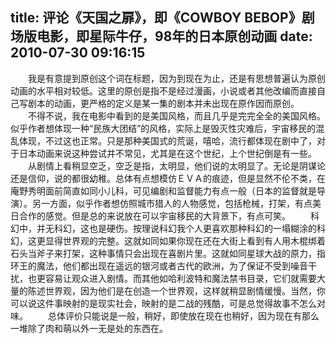 title: 评论《天国之扉》，即《COWBOY BEBOP》剧场版电影，即星际牛仔，98年的日本原创动画
date: 2010-07-30 09:16:15
---

　　我是有意提到原创这个词在标题，因为到现在为止，还是有思想普遍认为原创动画的水平相对较低。这里的原创是指不是经过漫画，小说或者其他改编而直接自己写剧本的动画，更严格的定义是某一集的剧本并未出现在原作因而原创。
　　不得不说，我在电影中看到的是美国风格，而且几乎是完完全全的美国风格。似乎作者想体现一种“民族大团结”的风格，实际上是毁灭性灾难后，宇宙移民的混乱体现，不过这也正常。只是那种美国式的荒诞，嘻哈，流行都体现在剧中了，对于日本动画来说这种尝试并不常见，尤其是在这个世纪，上个世纪倒是有一些。
　　从剧情上看稍显空乏，空乏是指，太明显，他们说的太明显了。无论是阴谋论还是信仰，说的都很幼稚。总体有点想模仿ＥＶＡ的痕迹，但是显然不伦不类，在庵野秀明面前简直如同小儿科，可见编剧和监督能力有点一般（日本的监督就是导演）。另一方面，似乎作者想仿照城市猎人的人物感觉，包括枪械，打架，有点美日合作的感觉。但是总的来说放在可以宇宙移民的大背景下，有点可笑。
　　科幻中，并无科幻，这也是硬伤。按理说科幻我个人更喜欢那种科幻的一塌糊涂的科幻，这更显得世界观的完整。这就如同如果你现在还在大街上看到有人用木棍绑着石头当斧子来打架，这种事情只会出现在喜剧片里。这就如同星球大战的原力，指环王的魔法，他们都出现在遥远的银河或者古代的欧洲，为了保证不受到噪音干扰，也更容易让观众进入剧情。而其他如哈利波特和魔法禁书目录，它们就需要大量的陈述世界观，因为他们是在创造一个世界观，这样就稍显剧情缓慢。当然，你可以说这件事映射的是现实社会，映射的是二战的残酷，可是总觉得故事不怎么对味。
　　总体评价只能说是一般，稍好，即使放在现在也稍好，因为现在有那么一堆除了肉和萌以外一无是处的东西在。